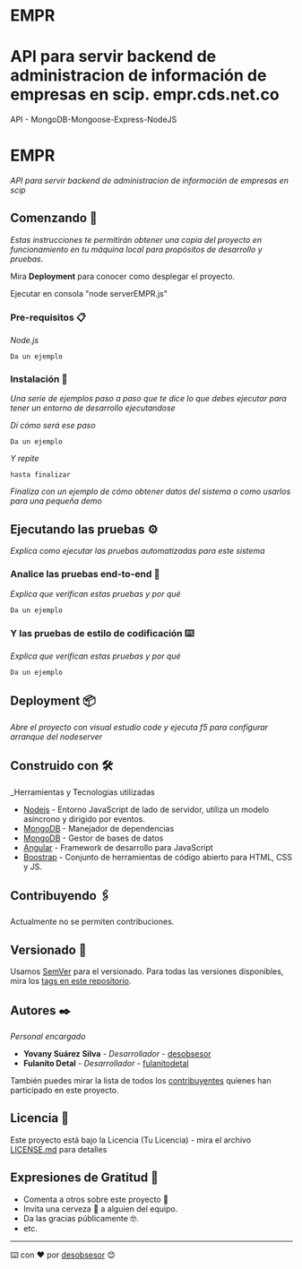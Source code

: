 # EMPR
API para servir backend de administracion de información de empresas en scip.
empr.cds.net.co
============

API  - MongoDB-Mongoose-Express-NodeJS

# EMPR

_API para servir backend de administracion de información de empresas en scip_

## Comenzando 🚀

_Estas instrucciones te permitirán obtener una copia del proyecto en funcionamiento en tu máquina local para propósitos de desarrollo y pruebas._

Mira **Deployment** para conocer como desplegar el proyecto.

Ejecutar en consola "node serverEMPR.js"


### Pre-requisitos 📋

_Node.js_

```
Da un ejemplo
```

### Instalación 🔧

_Una serie de ejemplos paso a paso que te dice lo que debes ejecutar para tener un entorno de desarrollo ejecutandose_

_Dí cómo será ese paso_

```
Da un ejemplo
```

_Y repite_

```
hasta finalizar
```

_Finaliza con un ejemplo de cómo obtener datos del sistema o como usarlos para una pequeña demo_

## Ejecutando las pruebas ⚙️

_Explica como ejecutar las pruebas automatizadas para este sistema_

### Analice las pruebas end-to-end 🔩

_Explica que verifican estas pruebas y por qué_

```
Da un ejemplo
```

### Y las pruebas de estilo de codificación ⌨️

_Explica que verifican estas pruebas y por qué_

```
Da un ejemplo
```

## Deployment 📦

_Abre el proyecto con visual estudio code y ejecuta f5 para configurar arranque del nodeserver_

## Construido con 🛠️

_Herramientas y Tecnologias utilizadas

* [Nodejs](https://www.mongodb.com/) - Entorno JavaScript de lado de servidor, utiliza un modelo asíncrono y dirigido por eventos.
* [MongoDB](https://www.npmjs.com/) - Manejador de dependencias
* [MongoDB](https://www.mongodb.com/) - Gestor de bases de datos
* [Angular](https://angular.io/) - Framework de desarrollo para JavaScript
* [Boostrap](https://getbootstrap.com//) - Conjunto de herramientas de código abierto para HTML, CSS y JS.

## Contribuyendo 🖇️

Actualmente no se permiten contribuciones.

## Versionado 📌

Usamos [SemVer](http://semver.org/) para el versionado. Para todas las versiones disponibles, mira los [tags en este repositorio](https://github.com/tu/proyecto/tags).

## Autores ✒️

_Personal encargado_

* **Yovany Suárez Silva** - *Desarrollador* - [desobsesor](https://github.com/desobsesor)
* **Fulanito Detal** - *Desarrollador* - [fulanitodetal](#fulanito-de-tal)

También puedes mirar la lista de todos los [contribuyentes](https://github.com/your/project/contributors) quíenes han participado en este proyecto.

## Licencia 📄

Este proyecto está bajo la Licencia (Tu Licencia) - mira el archivo [LICENSE.md](LICENSE.md) para detalles

## Expresiones de Gratitud 🎁

* Comenta a otros sobre este proyecto 📢
* Invita una cerveza 🍺 a alguien del equipo.
* Da las gracias públicamente 🤓.
* etc.



---
⌨️ con ❤️ por [desobsesor](https://github.com/desobsesor) 😊
